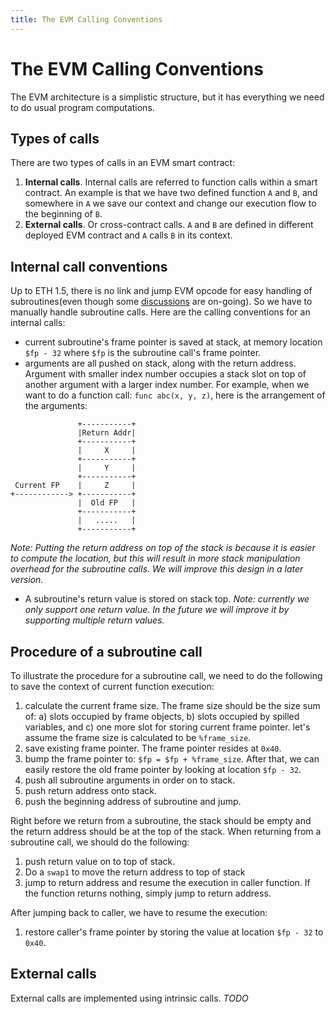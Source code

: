 ```yaml
---
title: The EVM Calling Conventions
---
```


# The EVM Calling Conventions

The EVM architecture is a simplistic structure, but it has everything we need to do usual program computations. 

## Types of calls

There are two types of calls in an EVM smart contract:
1. **Internal calls**. Internal calls are referred to function calls within a smart contract. An example is that we have two defined function `A` and `B`, and somewhere in `A` we save our context and change our execution flow to the beginning of `B`. 
2. **External calls**. Or cross-contract calls. `A` and `B` are defined in different deployed EVM contract and `A` calls `B` in its context.

## Internal call conventions
Up to ETH 1.5, there is no link and jump EVM opcode for easy handling of subroutines(even though some [discussions](https://github.com/ethereum/EIPs/issues/2315) are on-going). So we have to manually handle subroutine calls. Here are the calling conventions for an internal calls:
* current subroutine's frame pointer is saved at stack, at memory location `$fp - 32` where `$fp` is the subroutine call's frame pointer.
* arguments are all pushed on stack, along with the return address. Argument with smaller index number occupies a stack slot on top of another argument with a larger index number. For example, when we want to do a function call: `func abc(x, y, z)`, here is the arrangement of the arguments:
```
               +-----------+
               |Return Addr|
               +-----------+
               |     X     |
               +-----------+
               |     Y     |
               +-----------+
 Current FP    |     Z     |
+------------> +-----------+
               |  Old FP   |
               +-----------+
               |   .....   |
               +-----------+
```

*Note: Putting the return address on top of the stack is because it is easier to compute the location, but this will result in more stack manipulation overhead for the subroutine calls. We will improve this design in a later version.*
* A subroutine's return value is stored on stack top.
*Note: currently we only support one return value. In the future we will improve it by supporting multiple return values.*

## Procedure of a subroutine call
To illustrate the procedure for a subroutine call, we need to do the following to save the context of current function execution:
1. calculate the current frame size. The frame size should be the size sum of: a) slots occupied by frame objects, b) slots occupied by spilled variables, and c) one more slot for storing current frame pointer. let's assume the frame size is calculated to be `%frame_size`.
2. save existing frame pointer. The frame pointer resides at `0x40`.
3. bump the frame pointer to: `$fp = $fp + %frame_size`. After that, we can easily restore the old frame pointer by looking at location `$fp - 32`.
4. push all subroutine arguments in order on to stack.
5. push return address onto stack.
6. push the beginning address of subroutine and jump.

Right before we return from a subroutine, the stack should be empty and the return address should be at the top of the stack. When returning from a subroutine call, we should do the following:
1. push return value on to top of stack.
2. Do a `swap1` to move the return address to top of stack
3. jump to return address and resume the execution in caller function.
If the function returns nothing, simply jump to return address.

After jumping back to caller, we have to resume the execution:
1. restore caller's frame pointer by storing the value at location `$fp - 32` to `0x40`.

## External calls
External calls are implemented using intrinsic calls.
*TODO*